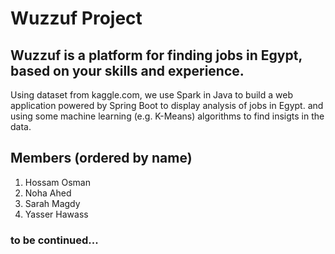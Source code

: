 # Wuzzuf Project
## Wuzzuf is a platform for finding jobs in Egypt, based on your skills and experience.
Using dataset from kaggle.com, we use Spark in Java to build a web application powered by Spring Boot to display analysis of jobs in Egypt. and using some machine learning (e.g. K-Means) algorithms to find insigts in the data.


## Members (ordered by name)
1. Hossam Osman
2. Noha Ahed
3. Sarah Magdy
4. Yasser Hawass

### to be continued...
